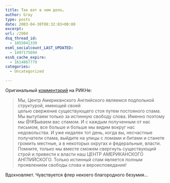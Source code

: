 ```yaml
---
title: Так вот в чем дело…
author: Gray
type: posts
date: 2003-04-30T08:32:03+00:00
excerpt:
url: /2984
dsq_thread_id:
  - 1055041339
esml_socialcount_LAST_UPDATED:
  - 1497175694
essb_cache_expire:
  - 1614867779
categories:
  - Uncategorized

---
```








Оригинальный <a href="http://ricn.ru/job/material/6039/" target="_blank">комментарий</a> на РИКНе:

> Мы, Центр Американского Английского являемся подпольной структурой, имеющей своей  
> целью свержение существующего стоя путем постояного спама. Мы вытупаем только за истинную свободу слова. Именно поэтому мы @!#$ываем вас спамом. И&nbsp;с каждым полученным от нас письмом, все больше и&nbsp;больше мы видим вокруг нас недовольства. И&nbsp;уже недалек тот день, когда вы, несчастные получатели спама, выйдите на улицы с&nbsp;ломами и&nbsp;битами и&nbsp;станете громить местные, а&nbsp;в некоторых округах и&nbsp;федеральные, власти. Помните, только мы вместе сможем свергнуть существующий строй и&nbsp;привести к&nbsp;власти наш ЦЕНТР АМЕРИКАНСКОГО АНГЛИЙСКОГО. Только истинный спам является полным проявлением свободы слова и&nbsp;вероисповедания!

Вдохновляет. Чувствуется флер некоего благородного безумия&hellip;